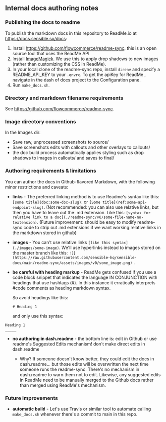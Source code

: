 ## Internal docs authoring notes



### Publishing the docs to readme

To publish the markdown docs in this repository to ReadMe.io at https://docs.sensible.so/docs:

1. Install  https://github.com/flowcommerce/readme-sync. this is an open source tool that uses the ReadMe API. 
2.  Install [ImageMagick](https://imagemagick.org/). We use this to apply drop shadows to new images (rather than customizing the CSS in ReadMe).
3. In your local clone of the readme-sync repo, install `direnv` and specify a README_API_KEY to your `.envrc`. To get the apiKey for ReadMe , navigate in the dash of  docs project to the Configuration pane.
4.  Run `make_docs.sh`.



### Directory and markdown filename requirements

See https://github.com/flowcommerce/readme-sync. 



### Image directory conventions
In the Images dir:
- Save raw, unprocessed screenshots to source/
- Save screenshots edits with callouts and other overlays to callouts/
- the doc build process automatically applies styling such as drop shadows to images in callouts/ and saves to final/






### Authoring requirements & limitations

You can author the docs in Github-flavored Markdown, with the following minor restrictions and caveats:

- **links** - The preferred linking method is to use Readme's syntax like this: `[some title](doc:some-doc-slug)`. or `[Some title](ref:some-api-endpoint-slug)`. (Not recommended: you can also use relative links, but  then you have to leave out the .md extension. Like this: `[syntax for relative link to a doc](./readme-sync/v0/some-file-name-no-textension)`. (Future improvement: should be easy to modify readme-sync code to strip out .md extensions if we want working relative links in the markdown stored in github)

- **images** - You can't use relative links  `[like this syntax](./images/some-image)`. We'll use hyperlinks instead to images stored on the master branch like this: `![](https://raw.githubusercontent.com/sensible-hq/sensible-docs/main/readme-sync/assets/images/v0/some_image.png)` . 

- **be careful with heading markup** - ReadMe gets confused if you use a code block snippet that indicates the language IN CONJUNCTION with headings that use hashtags (#). In this instance it erratically interprets #code comments as heading markdown syntax. 

  So avoid headings like this:

  `# Heading 1`

  and only use this syntax:

```
Heading 1
_____
```



- **no authoring in dash.readme** - the bottom line is: edit in Github or use readme's Suggested Edits mechanism! don't make direct edits in dash.readme

  - Why?  If someone doesn't know better, they could edit the docs in dash.readme... but those edits will be overwritten the next time someone runs the readme-sync. There's no mechanism in dash.readme to warn them not to edit.  Likewise, any suggested edits in ReadMe need to be manually merged to the Github docs rather than merged using ReadMe's mechanism. 

  



### Future improvements



- **automatic build** -  Let's use Travis or similar tool to automate calling `make_docs.sh` whenever there's a commit to main in this repo.

  









